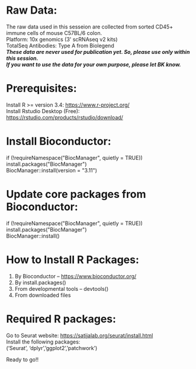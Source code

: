 # Raw Data:

The raw data used in this sesseion are collected from sorted CD45+ immune cells of mouse C57BL/6 colon. \
Platform: 10x genomics (3' scRNAseq v2 kits) \
TotalSeq Antibodies: Type A from Biolegend \
**_These data are never used for publication yet. So, please use only within this session._** \
**_If you want to use the data for your own purpose, please let BK know._**

# Prerequisites:

Install R >= version 3.4: https://www.r-project.org/ \
Install Rstudio Desktop (Free): https://rstudio.com/products/rstudio/download/

# Install Bioconductor:
if (!requireNamespace("BiocManager", quietly = TRUE))\
   install.packages("BiocManager")\
BiocManager::install(version = "3.11")

# Update core packages from Bioconductor:
if (!requireNamespace("BiocManager", quietly = TRUE))\
    install.packages("BiocManager")\
BiocManager::install()

# How to Install R Packages:
1.	By Bioconductor – https://www.bioconductor.org/
2.	By install.packages()
3.	From developmental tools – devtools()
4.	From downloaded files

# Required R packages:
Go to Seurat website: https://satijalab.org/seurat/install.html \
Install the following packages: \
(‘Seurat’, ‘dplyr’,’ggplot2’,’patchwork’)

Ready to go!!
